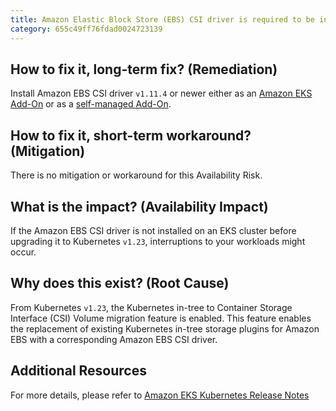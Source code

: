 ```yaml
---
title: Amazon Elastic Block Store (EBS) CSI driver is required to be installed on an EKS cluster using Amazon EBS volumes in order to upgrade the cluster to v1.23.
category: 655c49ff76fdad0024723139
---
```


## How to fix it, long-term fix? (Remediation)

Install Amazon EBS CSI driver `v1.11.4` or newer either as an [Amazon EKS Add-On](https://docs.aws.amazon.com/eks/latest/userguide/managing-ebs-csi.html) or as a [self-managed Add-On](https://github.com/kubernetes-sigs/aws-ebs-csi-driver#amazon-elastic-block-store-ebs-csi-driver).

## How to fix it, short-term workaround? (Mitigation)

There is no mitigation or workaround for this Availability Risk.

## What is the impact? (Availability Impact)

If the Amazon EBS CSI driver is not installed on an EKS cluster before upgrading it to Kubernetes `v1.23`, interruptions to your workloads might occur.

## Why does this exist? (Root Cause)

From Kubernetes `v1.23`, the Kubernetes in-tree to Container Storage Interface (CSI) Volume migration feature is enabled. This feature enables the replacement of existing Kubernetes in-tree storage plugins for Amazon EBS with a corresponding Amazon EBS CSI driver.

## Additional Resources

For more details, please refer to [Amazon EKS Kubernetes Release Notes](https://docs.aws.amazon.com/eks/latest/userguide/kubernetes-version-standard.html)